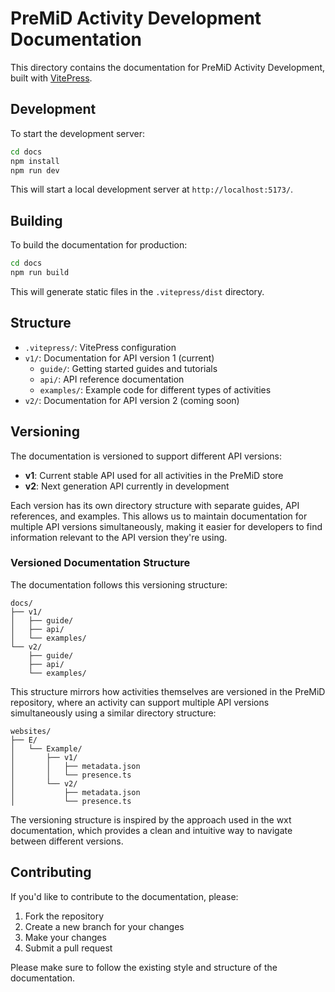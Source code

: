 # PreMiD Activity Development Documentation

This directory contains the documentation for PreMiD Activity Development, built with [VitePress](https://vitepress.dev/).

## Development

To start the development server:

```bash
cd docs
npm install
npm run dev
```

This will start a local development server at `http://localhost:5173/`.

## Building

To build the documentation for production:

```bash
cd docs
npm run build
```

This will generate static files in the `.vitepress/dist` directory.

## Structure

- `.vitepress/`: VitePress configuration
- `v1/`: Documentation for API version 1 (current)
  - `guide/`: Getting started guides and tutorials
  - `api/`: API reference documentation
  - `examples/`: Example code for different types of activities
- `v2/`: Documentation for API version 2 (coming soon)

## Versioning

The documentation is versioned to support different API versions:

- **v1**: Current stable API used for all activities in the PreMiD store
- **v2**: Next generation API currently in development

Each version has its own directory structure with separate guides, API references, and examples. This allows us to maintain documentation for multiple API versions simultaneously, making it easier for developers to find information relevant to the API version they're using.

### Versioned Documentation Structure

The documentation follows this versioning structure:

```
docs/
├── v1/
│   ├── guide/
│   ├── api/
│   └── examples/
└── v2/
    ├── guide/
    ├── api/
    └── examples/
```

This structure mirrors how activities themselves are versioned in the PreMiD repository, where an activity can support multiple API versions simultaneously using a similar directory structure:

```
websites/
├── E/
│   └── Example/
│       ├── v1/
│       │   ├── metadata.json
│       │   └── presence.ts
│       └── v2/
│           ├── metadata.json
│           └── presence.ts
```

The versioning structure is inspired by the approach used in the wxt documentation, which provides a clean and intuitive way to navigate between different versions.

## Contributing

If you'd like to contribute to the documentation, please:

1. Fork the repository
2. Create a new branch for your changes
3. Make your changes
4. Submit a pull request

Please make sure to follow the existing style and structure of the documentation.
